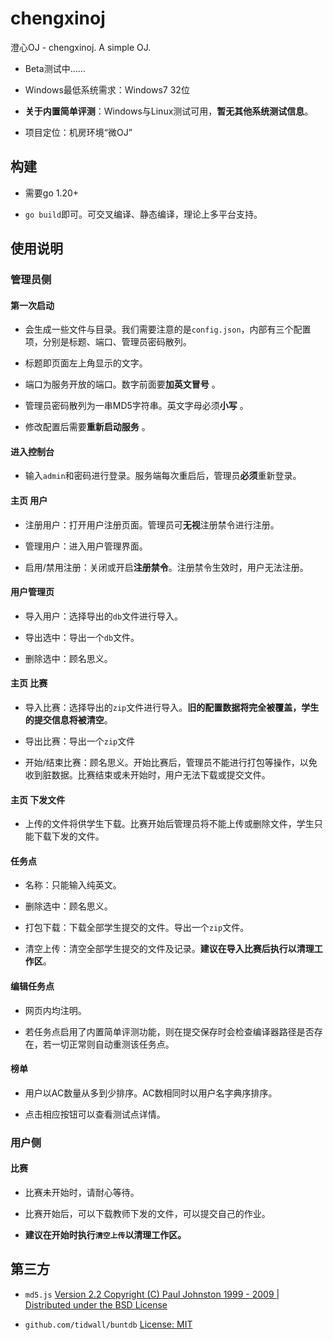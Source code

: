 # chengxinoj

澄心OJ - chengxinoj. A simple OJ.

+ Beta测试中……

+ Windows最低系统需求：Windows7 32位

+ **关于内置简单评测**：Windows与Linux测试可用，**暂无其他系统测试信息**。

+ 项目定位：机房环境“微OJ”

## 构建

+ 需要go 1.20+

+ `go build`即可。可交叉编译、静态编译，理论上多平台支持。

## 使用说明

### 管理员侧

#### 第一次启动

+ 会生成一些文件与目录。我们需要注意的是`config.json`，内部有三个配置项，分别是标题、端口、管理员密码散列。

+ 标题即页面左上角显示的文字。

+ 端口为服务开放的端口。数字前面要**加英文冒号** 。

+ 管理员密码散列为一串MD5字符串。英文字母必须**小写** 。

+ 修改配置后需要**重新启动服务** 。

#### 进入控制台

+ 输入`admin`和密码进行登录。服务端每次重启后，管理员**必须**重新登录。

#### 主页 用户

+ 注册用户：打开用户注册页面。管理员可**无视**注册禁令进行注册。

+ 管理用户：进入用户管理界面。

+ 启用/禁用注册：关闭或开启**注册禁令**。注册禁令生效时，用户无法注册。

#### 用户管理页

+ 导入用户：选择导出的`db`文件进行导入。

+ 导出选中：导出一个`db`文件。

+ 删除选中：顾名思义。

#### 主页 比赛

+ 导入比赛：选择导出的`zip`文件进行导入。**旧的配置数据将完全被覆盖，学生的提交信息将被清空**。

+ 导出比赛：导出一个`zip`文件

+ 开始/结束比赛：顾名思义。开始比赛后，管理员不能进行打包等操作，以免收到脏数据。比赛结束或未开始时，用户无法下载或提交文件。

#### 主页 下发文件

+ 上传的文件将供学生下载。比赛开始后管理员将不能上传或删除文件，学生只能下载下发的文件。

#### 任务点

+ 名称：只能输入纯英文。

+ 删除选中：顾名思义。

+ 打包下载：下载全部学生提交的文件。导出一个`zip`文件。

+ 清空上传：清空全部学生提交的文件及记录。**建议在导入比赛后执行以清理工作区**。

#### 编辑任务点

+ 网页内均注明。

+ 若任务点启用了内置简单评测功能，则在提交保存时会检查编译器路径是否存在，若一切正常则自动重测该任务点。

#### 榜单

+ 用户以AC数量从多到少排序。AC数相同时以用户名字典序排序。

+ 点击相应按钮可以查看测试点详情。

### 用户侧

#### 比赛

+ 比赛未开始时，请耐心等待。

+ 比赛开始后，可以下载教师下发的文件，可以提交自己的作业。

+ **建议在开始时执行`清空上传`以清理工作区。**

## 第三方

+ `md5.js` [Version 2.2 Copyright (C) Paul Johnston 1999 - 2009 | Distributed under the BSD License](http://pajhome.org.uk/crypt/md5)

+ `github.com/tidwall/buntdb` [License: MIT](https://github.com/tidwall/buntdb) 
